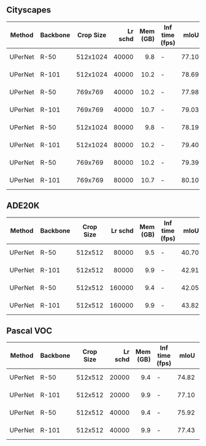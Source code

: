 ## Cityscapes
| Method  | Backbone | Crop Size | Lr schd | Mem (GB) | Inf time (fps) | mIoU  | mIoU(ms+flip) |                                                                                                                                                                                              download                                                                                                                                                                                              |
|---------|----------|-----------|--------:|---------:|----------------|------:|--------------:|----------------------------------------------------------------------------------------------------------------------------------------------------------------------------------------------------------------------------------------------------------------------------------------------------------------------------------------------------------------------------------------------------|
| UPerNet | R-50     | 512x1024  |   40000 |      9.8 | -              | 77.10 |         78.37 | [model](https://open-mmlab.s3.ap-northeast-2.amazonaws.com/mmsegmentation/models/upernet/upernet_r50_512x1024_40k_cityscapes/upernet_r50_512x1024_40k_cityscapes_20200605_094827-aa54cb54.pth) &#124; [log](https://open-mmlab.s3.ap-northeast-2.amazonaws.com/mmsegmentation/models/upernet/upernet_r50_512x1024_40k_cityscapes/upernet_r50_512x1024_40k_cityscapes_20200605_094827.log.json)     |
| UPerNet | R-101    | 512x1024  |   40000 |     10.2 | -              | 78.69 |         80.11 | [model](https://open-mmlab.s3.ap-northeast-2.amazonaws.com/mmsegmentation/models/upernet/upernet_r101_512x1024_40k_cityscapes/upernet_r101_512x1024_40k_cityscapes_20200605_094933-ebce3b10.pth) &#124; [log](https://open-mmlab.s3.ap-northeast-2.amazonaws.com/mmsegmentation/models/upernet/upernet_r101_512x1024_40k_cityscapes/upernet_r101_512x1024_40k_cityscapes_20200605_094933.log.json) |
| UPerNet | R-50     | 769x769   |   40000 |     10.2 | -              | 77.98 |         79.70 | [model](https://open-mmlab.s3.ap-northeast-2.amazonaws.com/mmsegmentation/models/upernet/upernet_r50_769x769_40k_cityscapes/upernet_r50_769x769_40k_cityscapes_20200530_033048-92d21539.pth) &#124; [log](https://open-mmlab.s3.ap-northeast-2.amazonaws.com/mmsegmentation/models/upernet/upernet_r50_769x769_40k_cityscapes/upernet_r50_769x769_40k_cityscapes_20200530_033048.log.json)         |
| UPerNet | R-101    | 769x769   |   40000 |     10.7 | -              | 79.03 |         80.77 | [model](https://open-mmlab.s3.ap-northeast-2.amazonaws.com/mmsegmentation/models/upernet/upernet_r101_769x769_40k_cityscapes/upernet_r101_769x769_40k_cityscapes_20200530_040819-83c95d01.pth) &#124; [log](https://open-mmlab.s3.ap-northeast-2.amazonaws.com/mmsegmentation/models/upernet/upernet_r101_769x769_40k_cityscapes/upernet_r101_769x769_40k_cityscapes_20200530_040819.log.json)     |
| UPerNet | R-50     | 512x1024  |   80000 |      9.8 | -              | 78.19 |         79.19 | [model](https://open-mmlab.s3.ap-northeast-2.amazonaws.com/mmsegmentation/models/upernet/upernet_r50_512x1024_80k_cityscapes/upernet_r50_512x1024_80k_cityscapes_20200607_052207-848beca8.pth) &#124; [log](https://open-mmlab.s3.ap-northeast-2.amazonaws.com/mmsegmentation/models/upernet/upernet_r50_512x1024_80k_cityscapes/upernet_r50_512x1024_80k_cityscapes_20200607_052207.log.json)     |
| UPerNet | R-101    | 512x1024  |   80000 |     10.2 | -              | 79.40 |         80.46 | [model](https://open-mmlab.s3.ap-northeast-2.amazonaws.com/mmsegmentation/models/upernet/upernet_r101_512x1024_80k_cityscapes/upernet_r101_512x1024_80k_cityscapes_20200607_002403-f05f2345.pth) &#124; [log](https://open-mmlab.s3.ap-northeast-2.amazonaws.com/mmsegmentation/models/upernet/upernet_r101_512x1024_80k_cityscapes/upernet_r101_512x1024_80k_cityscapes_20200607_002403.log.json) |
| UPerNet | R-50     | 769x769   |   80000 |     10.2 | -              | 79.39 |         80.92 | [model](https://open-mmlab.s3.ap-northeast-2.amazonaws.com/mmsegmentation/models/upernet/upernet_r50_769x769_80k_cityscapes/upernet_r50_769x769_80k_cityscapes_20200607_005107-82ae7d15.pth) &#124; [log](https://open-mmlab.s3.ap-northeast-2.amazonaws.com/mmsegmentation/models/upernet/upernet_r50_769x769_80k_cityscapes/upernet_r50_769x769_80k_cityscapes_20200607_005107.log.json)         |
| UPerNet | R-101    | 769x769   |   80000 |     10.7 | -              | 80.10 |         81.49 | [model](https://open-mmlab.s3.ap-northeast-2.amazonaws.com/mmsegmentation/models/upernet/upernet_r101_769x769_80k_cityscapes/upernet_r101_769x769_80k_cityscapes_20200607_001014-082fc334.pth) &#124; [log](https://open-mmlab.s3.ap-northeast-2.amazonaws.com/mmsegmentation/models/upernet/upernet_r101_769x769_80k_cityscapes/upernet_r101_769x769_80k_cityscapes_20200607_001014.log.json)     |

## ADE20K
| Method  | Backbone | Crop Size | Lr schd | Mem (GB) | Inf time (fps) | mIoU  | mIoU(ms+flip) |                                                                                                                                                                                      download                                                                                                                                                                                      |
|---------|----------|-----------|--------:|---------:|----------------|------:|--------------:|------------------------------------------------------------------------------------------------------------------------------------------------------------------------------------------------------------------------------------------------------------------------------------------------------------------------------------------------------------------------------------|
| UPerNet | R-50     | 512x512   |   80000 |      9.5 | -              | 40.70 |         41.81 | [model](https://open-mmlab.s3.ap-northeast-2.amazonaws.com/mmsegmentation/models/upernet/upernet_r50_512x512_80k_ade20k/upernet_r50_512x512_80k_ade20k_20200614_144127-ecc8377b.pth) &#124; [log](https://open-mmlab.s3.ap-northeast-2.amazonaws.com/mmsegmentation/models/upernet/upernet_r50_512x512_80k_ade20k/upernet_r50_512x512_80k_ade20k_20200614_144127.log.json)         |
| UPerNet | R-101    | 512x512   |   80000 |      9.9 | -              | 42.91 |         43.96 | [model](https://open-mmlab.s3.ap-northeast-2.amazonaws.com/mmsegmentation/models/upernet/upernet_r101_512x512_80k_ade20k/upernet_r101_512x512_80k_ade20k_20200614_185117-32e4db94.pth) &#124; [log](https://open-mmlab.s3.ap-northeast-2.amazonaws.com/mmsegmentation/models/upernet/upernet_r101_512x512_80k_ade20k/upernet_r101_512x512_80k_ade20k_20200614_185117.log.json)     |
| UPerNet | R-50     | 512x512   |  160000 |      9.4 | -              | 42.05 |         42.78 | [model](https://open-mmlab.s3.ap-northeast-2.amazonaws.com/mmsegmentation/models/upernet/upernet_r50_512x512_160k_ade20k/upernet_r50_512x512_160k_ade20k_20200615_184328-8534de8d.pth) &#124; [log](https://open-mmlab.s3.ap-northeast-2.amazonaws.com/mmsegmentation/models/upernet/upernet_r50_512x512_160k_ade20k/upernet_r50_512x512_160k_ade20k_20200615_184328.log.json)     |
| UPerNet | R-101    | 512x512   |  160000 |      9.9 | -              | 43.82 |         44.85 | [model](https://open-mmlab.s3.ap-northeast-2.amazonaws.com/mmsegmentation/models/upernet/upernet_r101_512x512_160k_ade20k/upernet_r101_512x512_160k_ade20k_20200615_161951-91b32684.pth) &#124; [log](https://open-mmlab.s3.ap-northeast-2.amazonaws.com/mmsegmentation/models/upernet/upernet_r101_512x512_160k_ade20k/upernet_r101_512x512_160k_ade20k_20200615_161951.log.json) |

## Pascal VOC
| Method  | Backbone | Crop Size | Lr schd | Mem (GB) | Inf time (fps) | mIoU  | mIoU(ms+flip) |                                                                                                                                                                                        download                                                                                                                                                                                        |
|---------|----------|-----------|--------:|---------:|----------------|------:|--------------:|----------------------------------------------------------------------------------------------------------------------------------------------------------------------------------------------------------------------------------------------------------------------------------------------------------------------------------------------------------------------------------------|
| UPerNet | R-50     | 512x512   |   20000 |      9.4 | -              | 74.82 |         76.35 | [model](https://open-mmlab.s3.ap-northeast-2.amazonaws.com/mmsegmentation/models/upernet/upernet_r50_512x512_20k_voc12aug/upernet_r50_512x512_20k_voc12aug_20200617_165330-5b5890a7.pth) &#124; [log](https://open-mmlab.s3.ap-northeast-2.amazonaws.com/mmsegmentation/models/upernet/upernet_r50_512x512_20k_voc12aug/upernet_r50_512x512_20k_voc12aug_20200617_165330.log.json)     |
| UPerNet | R-101    | 512x512   |   20000 |      9.9 | -              | 77.10 |         78.29 | [model](https://open-mmlab.s3.ap-northeast-2.amazonaws.com/mmsegmentation/models/upernet/upernet_r101_512x512_20k_voc12aug/upernet_r101_512x512_20k_voc12aug_20200617_165629-f14e7f27.pth) &#124; [log](https://open-mmlab.s3.ap-northeast-2.amazonaws.com/mmsegmentation/models/upernet/upernet_r101_512x512_20k_voc12aug/upernet_r101_512x512_20k_voc12aug_20200617_165629.log.json) |
| UPerNet | R-50     | 512x512   |   40000 |      9.4 | -              | 75.92 |         77.44 | [model](https://open-mmlab.s3.ap-northeast-2.amazonaws.com/mmsegmentation/models/upernet/upernet_r50_512x512_40k_voc12aug/upernet_r50_512x512_40k_voc12aug_20200613_162257-ca9bcc6b.pth) &#124; [log](https://open-mmlab.s3.ap-northeast-2.amazonaws.com/mmsegmentation/models/upernet/upernet_r50_512x512_40k_voc12aug/upernet_r50_512x512_40k_voc12aug_20200613_162257.log.json)     |
| UPerNet | R-101    | 512x512   |   40000 |      9.9 | -              | 77.43 |         78.56 | [model](https://open-mmlab.s3.ap-northeast-2.amazonaws.com/mmsegmentation/models/upernet/upernet_r101_512x512_40k_voc12aug/upernet_r101_512x512_40k_voc12aug_20200613_163549-e26476ac.pth) &#124; [log](https://open-mmlab.s3.ap-northeast-2.amazonaws.com/mmsegmentation/models/upernet/upernet_r101_512x512_40k_voc12aug/upernet_r101_512x512_40k_voc12aug_20200613_163549.log.json) |
